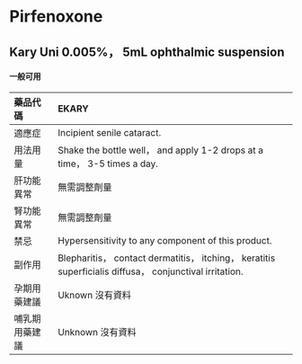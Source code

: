 # Pirfenoxone

## Kary Uni 0.005%， 5mL ophthalmic suspension

#### 一般可用

| 藥品代碼       | EKARY                                                                                                   |
|:---------------|:--------------------------------------------------------------------------------------------------------|
| 適應症         | Incipient senile cataract.                                                                              |
| 用法用量       | Shake the bottle well， and apply 1-2 drops at a time， 3-5 times a day.                                |
| 肝功能異常     | 無需調整劑量                                                                                            |
| 腎功能異常     | 無需調整劑量                                                                                            |
| 禁忌           | Hypersensitivity to any component of this product.                                                      |
| 副作用         | Blepharitis， contact dermatitis， itching， keratitis superficialis diffusa， conjunctival irritation. |
| 孕期用藥建議   | Uknown 沒有資料                                                                                         |
| 哺乳期用藥建議 | Unknown 沒有資料                                                                                        |

